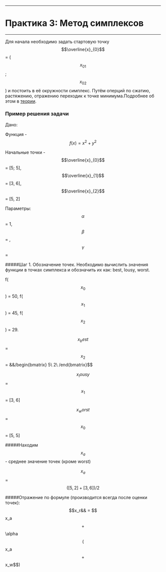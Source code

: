 ___
# Практика 3: Метод симплексов
___
Для начала необходимо задать стартовую точку $$\overline{x}_{0}$$ = ($$x_01$$; $$x_02$$) и постоить в её окружности симплекс. Путём оперций по сжатию, растяжению, отражению переходик к точке минимума.Подробнее об этом в [теории](14.md).

### Пример решения задачи

Дано: 

Функция - $$f(x) = x^2+y^2$$ 

Начальные точки - $$\overline{x}_{0}$$ = [5; 5], $$\overline{x}_{1}$$ = [3, 6], $$\overline{x}_{2}$$ = [5, 2]

Параметры: $$\alpha$$ = 1,$$\beta$$ = , $$\gamma$$ = 

#####Шаг 1. Обозначение точек.
Необходимо вычислить значения функции в точках симплекса и обозначить их как: best, lousy, worst.

f($$x_0$$) = 50, f($$x_1$$) = 45, f($$x_2$$) = 29.

$$x_best$$ = $$x_2$$ = &&/begin{bmatrix}
5\\ 
2\\
/end{bmatrix}$$

$$x_lousy$$ = $$x_1$$ = [3, 6]

$$x_worst$$ = $$x_0$$ = [5, 5]

#####Находим $$x_a$$ - среднее значение точек (кроме worst) 

$$x_a$$ = $$([5, 2] + [3, 6])/2$$

#####Отражение по формуле (производится всегда после оценки точек): $$x_r&& = $$x_a$$ + $$\alpha$$($$x_a$$ + $$x_w$$)


